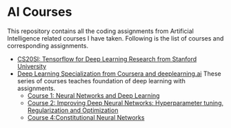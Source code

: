 # AI Courses
This repository contains all the coding assignments from Artificial Intelligence related courses I have taken. Following is 
the list of courses and corresponding assignments. 
- [CS20SI: Tensorflow for Deep Learning Research from Stanford University](http://web.stanford.edu/class/cs20si/)
- [Deep Learning Specialization from Coursera and deeplearning.ai](https://www.deeplearning.ai/)
These series of courses teaches foundation of deep learning with assignments.
  - [Course 1: Neural Networks and Deep Learning](https://www.coursera.org/learn/neural-networks-deep-learning)
  - [Course 2: Improving Deep Neural Networks: Hyperparameter tuning, Regularization and Optimization](https://www.coursera.org/learn/deep-neural-network)
  - [Course 4:Constitutional Neural Networks](https://www.coursera.org/learn/convolutional-neural-networks)
